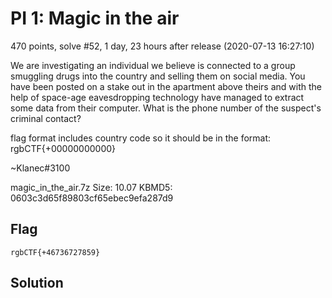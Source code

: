 # PI 1: Magic in the air
470 points, solve #52, 1 day, 23 hours after release (2020-07-13 16:27:10)

We are investigating an individual we believe is connected to a group smuggling drugs into the country and selling them on social media. You have been posted on a stake out in the apartment above theirs and with the help of space-age eavesdropping technology have managed to extract some data from their computer. What is the phone number of the suspect's criminal contact?

flag format includes country code so it should be in the format: rgbCTF{+00000000000}

~Klanec#3100

magic_in_the_air.7z Size: 10.07 KBMD5: 0603c3d65f89803cf65ebec9efa287d9

## Flag
```shell
rgbCTF{+46736727859}
```

## Solution